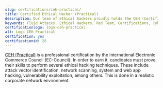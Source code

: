 ```yaml
---
slug: certifications/ceh-practical/
title: Certified Ethical Hacker (Practical)
description: Our team of ethical hackers proudly holds the CEH (Certified Ethical Hacker) (Practical)certification, among many others.
keywords: Fluid Attacks, Ethical Hackers, Red Team, Certifications, Cybersecurity, Pentesters, Whitehat Hackers, CEH Practical
certificationlogo: logo-ceh-practical
alt: Logo CEH Practical
certification: yes
certificationid: 28
---
```


[CEH (Practical)](https://www.eccouncil.org/programs/certified-ethical-hacker-ceh-practical/)
is a professional certification
by the International Electronic Commerce Council (EC-Council).
In order to earn it,
candidates must prove their skills
to perform several ethical hacking techniques.
These include attack vector identification,
network scanning,
system and web app hacking,
vulnerability exploitation,
among others.
This is done in a realistic corporate network environment.
